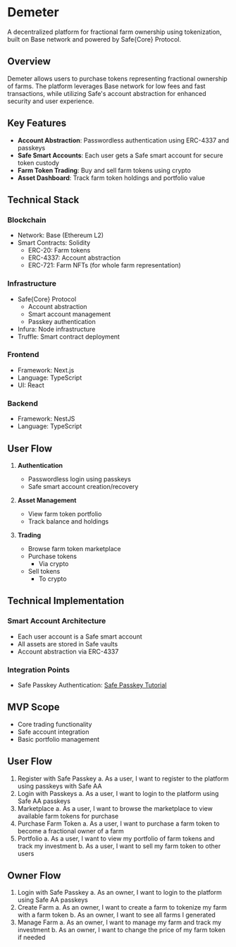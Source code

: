# Demeter

A decentralized platform for fractional farm ownership using tokenization, built on Base network and powered by Safe{Core} Protocol.

## Overview

Demeter allows users to purchase tokens representing fractional ownership of farms. The platform leverages Base network for low fees and fast transactions, while utilizing Safe's account abstraction for enhanced security and user experience.

## Key Features

- **Account Abstraction**: Passwordless authentication using ERC-4337 and passkeys
- **Safe Smart Accounts**: Each user gets a Safe smart account for secure token custody
- **Farm Token Trading**: Buy and sell farm tokens using crypto
- **Asset Dashboard**: Track farm token holdings and portfolio value

## Technical Stack

### Blockchain
- Network: Base (Ethereum L2)
- Smart Contracts: Solidity
  - ERC-20: Farm tokens
  - ERC-4337: Account abstraction
  - ERC-721: Farm NFTs (for whole farm representation)

### Infrastructure
- Safe{Core} Protocol
  - Account abstraction
  - Smart account management
  - Passkey authentication
- Infura: Node infrastructure
- Truffle: Smart contract deployment

### Frontend
- Framework: Next.js
- Language: TypeScript
- UI: React

### Backend
- Framework: NestJS
- Language: TypeScript

## User Flow

1. **Authentication**
   - Passwordless login using passkeys
   - Safe smart account creation/recovery

2. **Asset Management**
   - View farm token portfolio
   - Track balance and holdings

3. **Trading**
   - Browse farm token marketplace
   - Purchase tokens
     - Via crypto
   - Sell tokens
     - To crypto

## Technical Implementation

### Smart Account Architecture
- Each user account is a Safe smart account
- All assets are stored in Safe vaults
- Account abstraction via ERC-4337

### Integration Points
- Safe Passkey Authentication: [Safe Passkey Tutorial](https://docs.safe.global/advanced/passkeys/tutorials/react)

## MVP Scope
- Core trading functionality
- Safe account integration
- Basic portfolio management

## User Flow
1. Register with Safe Passkey
a. As a user, I want to register to the platform using passkeys with Safe AA
2. Login with Passkeys
a. As a user, I want to login to the platform using Safe AA passkeys
3. Marketplace
a. As a user, I want to browse the marketplace to view available farm tokens for purchase
4. Purchase Farm Token
a. As a user, I want to purchase a farm token to become a fractional owner of a farm
5. Portfolio
a. As a user, I want to view my portfolio of farm tokens and track my investment
b. As a user, I want to sell my farm token to other users

## Owner Flow
1. Login with Safe Passkey
a. As an owner, I want to login to the platform using Safe AA passkeys
2. Create Farm
a. As an owner, I want to create a farm to tokenize my farm with a farm token 
b. As an owner, I want to see all farms I generated
3. Manage Farm
a. As an owner, I want to manage my farm and track my investment
b. As an owner, I want to change the price of my farm token if needed